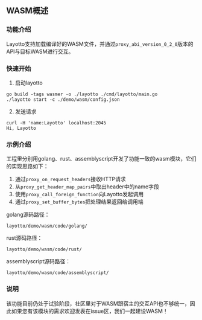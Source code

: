 ## WASM概述

### 功能介绍

Layotto支持加载编译好的WASM文件，并通过`proxy_abi_version_0_2_0`版本的API与目标WASM进行交互。

### 快速开始

1. 启动layotto
```
go build -tags wasmer -o ./layotto ./cmd/layotto/main.go
./layotto start -c ./demo/wasm/config.json
```

2. 发送请求
```
curl -H 'name:Layotto' localhost:2045
Hi, Layotto
```

### 示例介绍

工程里分别用golang、rust、assemblyscript开发了功能一致的wasm模块，它们的实现思路如下：
1. 通过`proxy_on_request_headers`接收HTTP请求
2. 从`proxy_get_header_map_pairs`中取出header中的name字段
3. 使用`proxy_call_foreign_function`向Layotto发起调用
4. 通过`proxy_set_buffer_bytes`把处理结果返回给调用端

golang源码路径：
```
layotto/demo/wasm/code/golang/
```

rust源码路径：
```
layotto/demo/wasm/code/rust/
```

assemblyscript源码路径：
```
layotto/demo/wasm/code/assemblyscript/
```

### 说明

该功能目前仍处于试验阶段，社区里对于WASM跟宿主的交互API也不够统一，因此如果您有该模块的需求欢迎发表在issue区，我们一起建设WASM！
